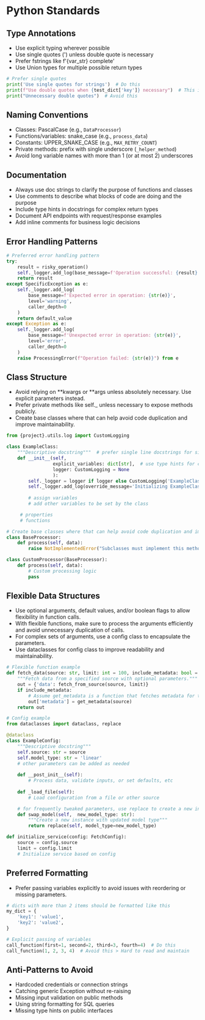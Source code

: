 # Python Standards

## Type Annotations
- Use explicit typing wherever possible
- Use single quotes (') unless double quote is necessary
- Prefer fstrings like f'{var_str} complete'
- Use Union types for multiple possible return types

```python
# Prefer single quotes
print('Use single quotes for strings')  # Do this
print(f"Use double quotes when {test_dict['key']} necessary")  # This is ok
print("Unnecessary double quotes")  # Avoid this
```

## Naming Conventions
- Classes: PascalCase (e.g., `DataProcessor`)
- Functions/variables: snake_case (e.g., `process_data`)
- Constants: UPPER_SNAKE_CASE (e.g., `MAX_RETRY_COUNT`)
- Private methods: prefix with single underscore (`_helper_method`)
- Avoid long variable names with more than 1 (or at most 2) underscores

## Documentation
- Always use doc strings to clarify the purpose of functions and classes
- Use comments to describe what blocks of code are doing and the purpose
- Include type hints in docstrings for complex return types
- Document API endpoints with request/response examples
- Add inline comments for business logic decisions

## Error Handling Patterns
```python
# Preferred error handling pattern
try:
    result = risky_operation()
    self._logger.add_log(base_message=f'Operation successful: {result}', level='info')
    return result
except SpecificException as e:
    self._logger.add_log(
        base_message=f'Expected error in operation: {str(e)}',
        level='warning',
        caller_depth=0
    )
    return default_value
except Exception as e:
    self._logger.add_log(
        base_message=f'Unexpected error in operation: {str(e)}',
        level='error',
        caller_depth=0
    )
    raise ProcessingError(f"Operation failed: {str(e)}") from e
```

## Class Structure
- Avoid relying on **kwargs or **args unless absolutely necessary. Use explicit parameters instead.
- Prefer private methods like self._ unless necessary to expose methods publicly.
- Create base classes where that can help avoid code duplication and improve maintainability.

```python
from {project}.utils.log import CustomLogging

class ExampleClass:
    """Descriptive docstring"""  # prefer single line docstrings for simple classes
    def __init__(self,
                 explicit_variables: dict[str],  # use type hints for clarity
                 logger: CustomLogging = None
                 ):
        self._logger = logger if logger else CustomLogging('ExampleClass', level='debug_verbose')
        self._logger.add_log(override_message='Initializing ExampleClass', level='debug_verbose')
        
        # assign variables
        # add other variables to be set by the class

     # properties
     # functions

# Create base classes where that can help avoid code duplication and improve maintainability.
class BaseProcessor:
    def process(self, data):
        raise NotImplementedError("Subclasses must implement this method")

class CustomProcessor(BaseProcessor):
    def process(self, data):
        # Custom processing logic
        pass
```

## Flexible Data Structures
- Use optional arguments, default values, and/or boolean flags to allow flexibility in function calls.
- With flexible functions, make sure to process the arguments efficiently and avoid unnecessary duplication of calls.
- For complex sets of arguments, use a config class to encapsulate the parameters.
- Use dataclasses for config class to improve readability and maintainability.

```python
# Flexible function example
def fetch_data(source: str, limit: int = 100, include_metadata: bool = False) -> dict:
    """Fetch data from a specified source with optional parameters."""
    out = {'data': fetch_from_source(source, limit)}
    if include_metadata:
        # Assume get_metadata is a function that fetches metadata for the source
        out['metadata'] = get_metadata(source)
    return out

# Config example
from dataclasses import dataclass, replace

@dataclass
class ExampleConfig:
    """Descriptive docstring"""
    self.source: str = source
    self.model_type: str = 'linear'
    # other parameters can be added as needed
    
    def __post_init__(self):
        # Process data, validate inputs, or set defaults, etc
        
    def _load_file(self):
        # Load configuration from a file or other source

    # for frequently tweaked parameters, use replace to create a new instance with updated values to avoid having to respecify all parameters
    def swap_model(self,  new_model_type: str):
        """Create a new instance with updated model type"""
        return replace(self, model_type=new_model_type) 

def initialize_service(config: FetchConfig):
    source = config.source
    limit = config.limit
    # Initialize service based on config
```

## Preferred Formatting
- Prefer passing variables explicitly to avoid issues with reordering or missing parameters.

```python
# dicts with more than 2 items should be formatted like this
my_dict = {
    'key1': 'value1',
    'key2': 'value2',
}

# Explicit passing of variables
call_function(first=1, second=2, third=3, fourth=4)  # Do this
call_function(1, 2, 3, 4)  # Avoid this > Hard to read and maintain

```

## Anti-Patterns to Avoid
- Hardcoded credentials or connection strings
- Catching generic Exception without re-raising
- Missing input validation on public methods
- Using string formatting for SQL queries
- Missing type hints on public interfaces